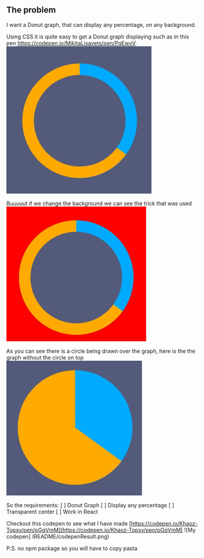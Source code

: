 ## The problem
I want a Donut graph, that can display any percentage, on any background.

Using CSS it is quite easy to get a Donut graph displaying such as in this pen https://codepen.io/MikitaLisavets/pen/PqEwvV. ![alt MikitaLisavets codepen unedited](README/codepen1.jpg?raw=true "MikitaLisavets codepen unedited")

Buuuuut if we change the background we can see the trick that was used 
![alt MikitaLisavets codepen edited](README/codepen2.jpg?raw=true "MikitaLisavets codepen edited")

As you can see there is a circle being drawn over the graph, here is the the graph without the circle on top ![alt MikitaLisavets codepen revealed](README/codepen3.jpg?raw=true "MikitaLisavets codepen revealed")

So the requirements:
[ ] Donut Graph
[ ] Display any percentage
[ ] Transparent center
[ ] Work in React

Checkout this codepen to see what I have made [https://codepen.io/Khaoz-Topsy/pen/pGqVmM](https://codepen.io/Khaoz-Topsy/pen/pGqVmM)
![My codepen] (README/codepenResult.png)

P.S. no npm package so you will have to copy pasta